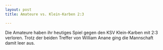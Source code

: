 ```yaml
---
layout: post
title: Amateure vs. Klein-Karben 2:3

---
```


Die Amateure haben ihr heutiges Spiel gegen den KSV Klein-Karben mit 2:3 verloren. Trotz der beiden Treffer von William Anane ging die Mannschaft damit leer aus.


